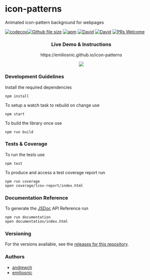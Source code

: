 # icon-patterns

Animated icon-pattern background for webpages

[![codecov](https://img.shields.io/codecov/c/github/emiliosnic/icon-patterns.svg)]()[![Github file size](https://img.shields.io/github/size/emiliosnic/icon-patterns/dist/icon-patterns.min.js.svg)]() [![apm](https://img.shields.io/apm/l/vim-mode.svg)]()  [![David](https://img.shields.io/david/emiliosnic/icon-patterns.svg)]() [![David](https://img.shields.io/david/dev/emiliosnic/icon-patterns.svg)]() [![PRs Welcome](https://img.shields.io/badge/PRs-welcome-brightgreen.svg)](http://makeapullrequest.com)

<div align="center"> <h3>Live Demo &   Instructions</h3><p>https://emiliosnic.github.io/icon-patterns</p>
<a href="https://emiliosnic.github.io/icon-patterns"><img src="https://raw.githubusercontent.com/emiliosnic/emiliosnic.github.io/master/projects/icon-patterns/README-image.jpg" /></a>
</div>

### Development Guidelines

Install the required dependencies
```
npm install
```

To setup a watch task to rebuild on change use

```
npm start
```

To build the library once use

```
npm run build
```

### Tests & Coverage

To run the tests use

```
npm test
```
To produce and access a test coverage report run

```
npm run coverage
open coverage/lcov-report/index.html
```


### Documentation Reference

To generate the [JSDoc](http://usejsdoc.org/) API Reference run
```
npm run documentation
open documentation/index.html
```

### Versioning

For the versions available, see the [releases for this repository](https://github.com/emiliosnic/icon-patterns/tags).

### Authors
- [andrewch](http://andrewch.eu)
- [emiliosnic](https://github.com/emiliosnic)
